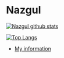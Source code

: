 # Nazgul

[![Nazgul github stats](https://github-readme-stats.vercel.app/api?username=NazgulM&show_icons=true&theme=algolia)](https://github.com/NazgulM)

[![Top Langs](https://github-readme-stats.vercel.app/api/top-langs/?username=NazgulM&theme=algolia)](https://github.com/NazgulM)

- [My information](https://maniyasovan.wixsite.com/nazgulm)
<!---
--->
